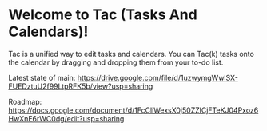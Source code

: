# Welcome to Tac (Tasks And Calendars)!

Tac is a unified way to edit tasks and calendars. You can Tac(k) tasks onto the calendar by dragging and dropping them from your to-do list.

Latest state of main: https://drive.google.com/file/d/1uzwymgWwlSX-FUEDztuU2f99LtpRFK5b/view?usp=sharing 

Roadmap: https://docs.google.com/document/d/1FcCliWexsX0j50ZZlCjFTeKJ04Pxoz6HwXnE6rWC0dg/edit?usp=sharing 
